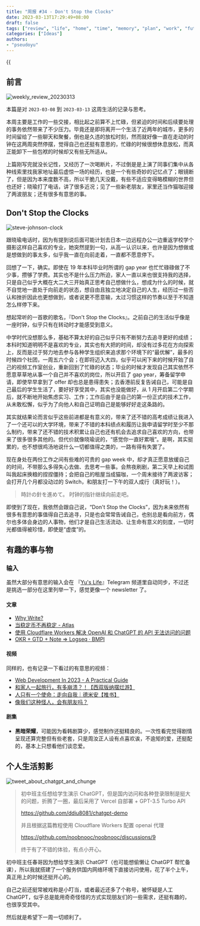 ```yaml
---
title: "周报 #34 - Don't Stop the Clocks"
date: 2023-03-13T17:29:49+08:00
draft: false
tags: ["review", "life", "home", "time", "memory", "plan", "work", "future", "chatgpt"]
categories: ["Ideas"]
authors:
- "pseudoyu"
---
```


{{<audio src="audios/dont_stop_the_clocks.mp3" caption="《Don't Stop the Clocks - King Gnu》" >}}

## 前言

![weekly_review_20230313](https://image.pseudoyu.com/images/weekly_review_20230313.png)

本篇是对 `2023-03-08` 到 `2023-03-13` 这周生活的记录与思考。

本周主要是工作的一些交接，相比起之前算不上忙碌，但紧迫的时间和后续要处理的事务依然带来了不少压力。毕竟还是即将离开一个生活了近两年的城市，更多的时间留给了一些聊天和聚餐，倒也是久违的放松时刻，然而就好像一直在走动的时钟在这两周突然停摆，觉得自己也还挺有意思的，忙碌的时候很想休息放松，而真正能卸下一些包袱的时候却又有些无所适从。

上篇刚写完就没长记性，又经历了一次喝断片，不过倒是是上演了同事们集中从各种线索里找我家地址最后虚惊一场的经历，也是一个有些奇妙的记忆点了；眼镜断了，但是因为本来度数不高，所以干脆几天没戴，有些不适应变得略模糊的世界但也还好；晓瑜打了电话，讲了很多近况；见了一些新老朋友，家里还当作猫咖迎接了两波朋友；还有很多有意思的事。

## Don't Stop the Clocks

![steve-johnson-clock](https://image.pseudoyu.com/images/steve-johnson-clock.jpg)

跟晓瑜电话时，因为有提到说后面可能计划去日本一边远程办公一边重返学校学个摄影这样自己喜欢的专业，她突然提到一句，从高一认识以来，也许是因为想做或是想做到的事太多，似乎我一直在向前走着，一直都不愿意停下。

回想了一下，确实。即使在 19 年本科毕业时所谓的 gap year 也忙忙碌碌做了不少事，攒够了学费。其实也不是什么压力所迫，家人一直以来也很支持我的选择，只是自己似乎大概在大二大三开始真正思考自己想做什么，想成为什么的时候，就不自觉地一直处于向前走的状态，想自由且独立地决定自己的人生，经历过一些否认和挫折因此也更想做到，或者说更不愿意输，太过习惯这样的节奏以至于不知道怎么样停下来。

想起常听的一首歌的歌名，『Don't Stop the Clocks』。之前自己的生活似乎像是一座时钟，似乎只有在转动时才能感受到意义。

中学时代没想那么多，基础不算太好的自己似乎只有不断努力去追寻更好的成绩；本科时知道明明不是喜欢的专业，其实也有大把的时间，却没有过多花在方向探索上，反而是过于努力地去参与各种学生组织来追求那个环境下的“最优解”，最多的时候四个社团，一周五六个会；在即将迈入大四，似乎可以闲下来的时候开始了自己的视频工作室创业，重新回到了忙碌的状态；毕业的时候才发现自己其实依然不愿意草草地从事一个自己并不喜欢的岗位，所以开启了 gap year，筹备留学申请，即使早早拿到了 offer 却也总是患得患失；去香港前反复告诫自己，可能是自己最后的学生生活了，要好好享受其中，其实也没能做好，从 1 月开启第二个学期后，就不断地开始焦虑实习、工作；工作后由于是自己的第一份正式的技术工作，从未敢松懈，似乎为了向他人和自己证明自己是能够好好走这条路的。

其实就结果论而言似乎这些前进都是有意义的，带来了还不错的高考成绩让我进入了一个还可以的大学环境，带来了不错的本科绩点和履历让我申请留学时至少不那么制约，带来了还不错的技术积累让自己也还有机会去追求自己喜欢的方向，也带来了很多很多其他的。但代价就像晓瑜说的，“感觉你一直好累哦”。是啊，其实挺累的，也不想很鸡汤地说什么一切都值得之类的，一路有得有失罢了。

现在身处在两份工作之间有些难的可贵的 gap week 中，却才真正愿意放缓自己的时间，不带那么多得失心去做、去思考一些事。会熬夜刷剧，第二天早上和试图叫我起床换粮的捏捏僵持；会把自己的租屋当成猫咖，一个周末接待了两波访客；会打开几个月都没动过的 Switch，和朋友打一下午的双人成行（真好玩！）。

> 時計の針を進めて。
> 时钟的指针继续向前走吧。

即使到了现在，我依然会跟自己说，“Don't Stop the Clocks”，因为未来依然有很多有意思的事值得自己去追寻，只是也会常常告诫自己，也别总是看向前方，偶尔也多体会身边的人事物，他们才是自己生活流动、让生命有意义的刻度，一切时光都值得被珍惜，即使是“虚度”的。

## 有趣的事与物

### 输入

虽然大部分有意思的输入会在 『[Yu's Life](https://t.me/pseudoyulife)』Telegram 频道里自动同步，不过还是挑选一部分在这里列举一下，感觉更像一个 newsletter 了。

#### 文章

- [Why Write?](https://fs.blog/why-write/)
- [当稳定币不再稳定 - Atlas](https://atlas-thinking.xlog.app/when-stablecoin-is-not-stable)
- [使用 Cloudflare Workers 解决 OpenAI 和 ChatGPT 的 API 无法访问的问题](https://github.com/noobnooc/noobnooc/discussions/9)
- [OKR + GTD + Note => Logseq · BMPI](https://www.bmpi.dev/self/okr-gtd-note-logseq/)

#### 视频

同样的，也有记录一下看过的有意思的视频：

- [Web Development In 2023 - A Practical Guide](https://www.youtube.com/watch?v=u72H_zZzkcw)
- [和家人一起旅行，有多崩溃？！【西双版纳摆烂游】](https://www.bilibili.com/video/BV1e24y1G7ri)
- [人只有一个使命：走向自我｜德米安【推书】](https://www.bilibili.com/video/BV1q24y1g7AJ)
- [像我们这种怪人，会有朋友吗？](https://www.bilibili.com/video/BV19g4y1t7gg)

#### 剧集

- **黑暗荣耀**，可能因为看韩剧算少，感觉制作还挺精良的。一次性看完觉得剧情呈现还算完整但有些老套，只是周汝正人设有点喜欢诶，不逾矩的爱，还挺配的，基本上只想看他们谈恋爱。

## 个人生活剪影

![tweet_about_chatgpt_and_chunge](https://image.pseudoyu.com/images/tweet_about_chatgpt_and_chunge.png)

> 初中班主任想给学生演示 ChatGPT，但是国内访问和各种登录限制是挺大的问题，折腾了一圈，最后采用了 Vercel 自部署 + GPT-3.5 Turbo API
>
> <https://github.com/ddiu8081/chatgpt-demo>
>
> 并且根据这篇教程使用 Cloudflare Workers 配置 openai 代理
>
> <https://github.com/noobnooc/noobnooc/discussions/9>
>
> 终于有了不错的体验，有点小开心。

初中班主任春哥因为想给学生演示 ChatGPT（也可能想偷懒让 ChatGPT 帮忙备课），所以我就搭建了一个服务供国内网络环境下直接访问使用，花了半个上午，真正用上的时候还挺开心的。

自己之前还挺常被戏称是小叮当，或者最近还多了个称号，被怀疑是人工 ChatGPT，似乎总是能用奇奇怪怪的方式实现朋友们的一些需求，还挺有趣的，也很享受其中。

然后就是希望下一周一切顺利了。
